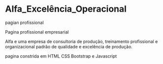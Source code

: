 # Alfa_Excelência_Operacional

pagian profissional 

Pagina profissional empresarial

Alfa e uma empresa de consultoria de produção, treinamento profissional e organizacional
padrão de qualidade e excelência de produção.


pagina constrida em HTML CSS Bootstrap e Javascript